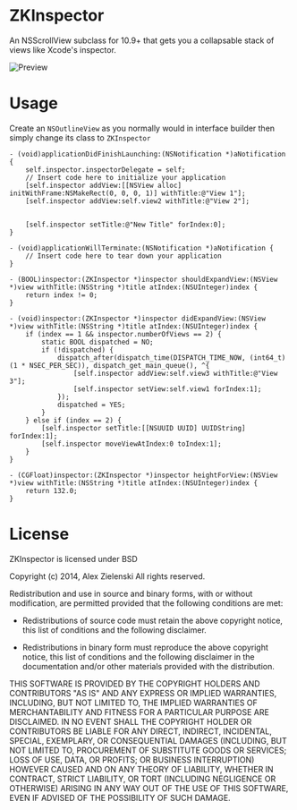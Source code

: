 ZKInspector
===========

An NSScrollView subclass for 10.9+ that gets you a collapsable stack of views like Xcode's inspector.

![Preview](https://github.com/alexzielenski/ZKInspector/raw/master/preview.png "Preview")

Usage
=====

Create an `NSOutlineView` as you normally would in interface builder then simply change its class to `ZKInspector`

```objc
- (void)applicationDidFinishLaunching:(NSNotification *)aNotification {
    self.inspector.inspectorDelegate = self;
    // Insert code here to initialize your application
    [self.inspector addView:[[NSView alloc] initWithFrame:NSMakeRect(0, 0, 0, 1)] withTitle:@"View 1"];
    [self.inspector addView:self.view2 withTitle:@"View 2"];

    
    [self.inspector setTitle:@"New Title" forIndex:0];    
}

- (void)applicationWillTerminate:(NSNotification *)aNotification {
    // Insert code here to tear down your application
}

- (BOOL)inspector:(ZKInspector *)inspector shouldExpandView:(NSView *)view withTitle:(NSString *)title atIndex:(NSUInteger)index {
    return index != 0;
}

- (void)inspector:(ZKInspector *)inspector didExpandView:(NSView *)view withTitle:(NSString *)title atIndex:(NSUInteger)index {
    if (index == 1 && inspector.numberOfViews == 2) {
        static BOOL dispatched = NO;
        if (!dispatched) {
            dispatch_after(dispatch_time(DISPATCH_TIME_NOW, (int64_t)(1 * NSEC_PER_SEC)), dispatch_get_main_queue(), ^{
                [self.inspector addView:self.view3 withTitle:@"View 3"];
                [self.inspector setView:self.view1 forIndex:1];
            });
            dispatched = YES;
        }
    } else if (index == 2) {
        [self.inspector setTitle:[[NSUUID UUID] UUIDString] forIndex:1];
        [self.inspector moveViewAtIndex:0 toIndex:1];
    }
}

- (CGFloat)inspector:(ZKInspector *)inspector heightForView:(NSView *)view withTitle:(NSString *)title atIndex:(NSUInteger)index {
    return 132.0;
}
```

License
=======

ZKInspector is licensed under BSD

Copyright (c) 2014, Alex Zielenski
All rights reserved.

Redistribution and use in source and binary forms, with or without
modification, are permitted provided that the following conditions are met:

* Redistributions of source code must retain the above copyright notice, this
  list of conditions and the following disclaimer.

* Redistributions in binary form must reproduce the above copyright notice,
  this list of conditions and the following disclaimer in the documentation
  and/or other materials provided with the distribution.

THIS SOFTWARE IS PROVIDED BY THE COPYRIGHT HOLDERS AND CONTRIBUTORS "AS IS"
AND ANY EXPRESS OR IMPLIED WARRANTIES, INCLUDING, BUT NOT LIMITED TO, THE
IMPLIED WARRANTIES OF MERCHANTABILITY AND FITNESS FOR A PARTICULAR PURPOSE ARE
DISCLAIMED. IN NO EVENT SHALL THE COPYRIGHT HOLDER OR CONTRIBUTORS BE LIABLE
FOR ANY DIRECT, INDIRECT, INCIDENTAL, SPECIAL, EXEMPLARY, OR CONSEQUENTIAL
DAMAGES (INCLUDING, BUT NOT LIMITED TO, PROCUREMENT OF SUBSTITUTE GOODS OR
SERVICES; LOSS OF USE, DATA, OR PROFITS; OR BUSINESS INTERRUPTION) HOWEVER
CAUSED AND ON ANY THEORY OF LIABILITY, WHETHER IN CONTRACT, STRICT LIABILITY,
OR TORT (INCLUDING NEGLIGENCE OR OTHERWISE) ARISING IN ANY WAY OUT OF THE USE
OF THIS SOFTWARE, EVEN IF ADVISED OF THE POSSIBILITY OF SUCH DAMAGE.
